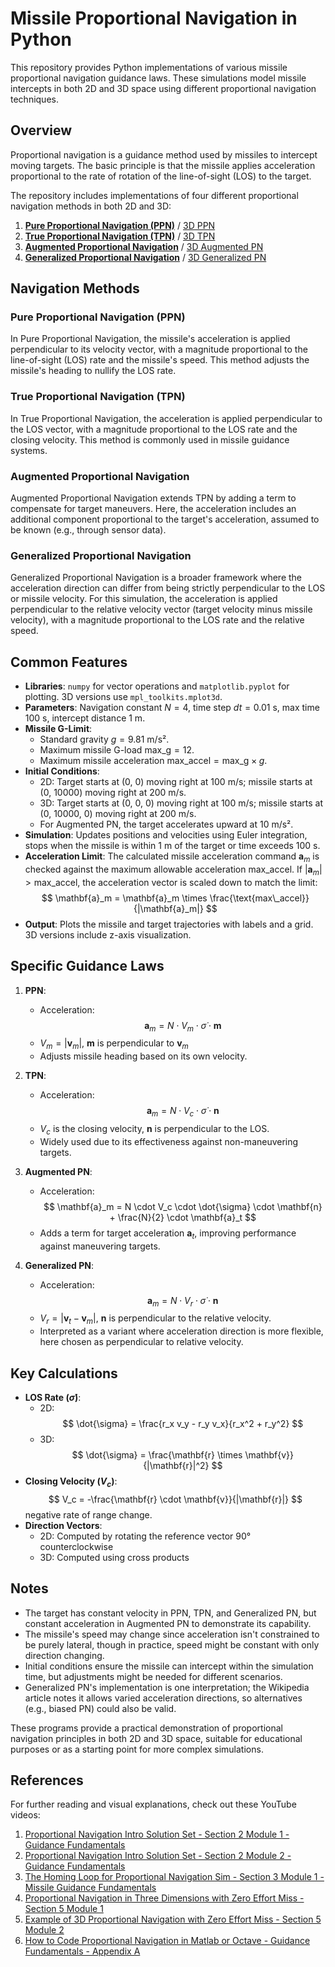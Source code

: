 # Missile Proportional Navigation in Python

This repository provides Python implementations of various missile proportional navigation guidance laws. These simulations model missile intercepts in both 2D and 3D space using different proportional navigation techniques.

## Overview

Proportional navigation is a guidance method used by missiles to intercept moving targets. The basic principle is that the missile applies acceleration proportional to the rate of rotation of the line-of-sight (LOS) to the target.

The repository includes implementations of four different proportional navigation methods in both 2D and 3D:

1. [**Pure Proportional Navigation (PPN)**](pure_proportional_navigation.py) / [3D PPN](3d_pure_proportional_navigation.py)
2. [**True Proportional Navigation (TPN)**](true_proportional_navigation.py) / [3D TPN](3d_true_proportional_navigation.py)
3. [**Augmented Proportional Navigation**](augmented_proportional_navigation.py) / [3D Augmented PN](3d_augmented_proportional_navigation.py)
4. [**Generalized Proportional Navigation**](generalized_proportional_navigation.py) / [3D Generalized PN](3d_generalized_proportional_navigation.py)

## Navigation Methods

### Pure Proportional Navigation (PPN)
In Pure Proportional Navigation, the missile's acceleration is applied perpendicular to its velocity vector, with a magnitude proportional to the line-of-sight (LOS) rate and the missile's speed. This method adjusts the missile's heading to nullify the LOS rate.

### True Proportional Navigation (TPN)
In True Proportional Navigation, the acceleration is applied perpendicular to the LOS vector, with a magnitude proportional to the LOS rate and the closing velocity. This method is commonly used in missile guidance systems.

### Augmented Proportional Navigation
Augmented Proportional Navigation extends TPN by adding a term to compensate for target maneuvers. Here, the acceleration includes an additional component proportional to the target's acceleration, assumed to be known (e.g., through sensor data).

### Generalized Proportional Navigation
Generalized Proportional Navigation is a broader framework where the acceleration direction can differ from being strictly perpendicular to the LOS or missile velocity. For this simulation, the acceleration is applied perpendicular to the relative velocity vector (target velocity minus missile velocity), with a magnitude proportional to the LOS rate and the relative speed.

## Common Features

- **Libraries**: `numpy` for vector operations and `matplotlib.pyplot` for plotting. 3D versions use `mpl_toolkits.mplot3d`.
- **Parameters**: Navigation constant $N = 4$, time step $dt = 0.01$ s, max time 100 s, intercept distance 1 m.
- **Missile G-Limit**:
  - Standard gravity $g = 9.81$ m/s².
  - Maximum missile G-load $\text{max\_g} = 12$.
  - Maximum missile acceleration $\text{max\_accel} = \text{max\_g} \times g$.
- **Initial Conditions**:
  - 2D: Target starts at (0, 0) moving right at 100 m/s; missile starts at (0, 10000) moving right at 200 m/s.
  - 3D: Target starts at (0, 0, 0) moving right at 100 m/s; missile starts at (0, 10000, 0) moving right at 200 m/s.
  - For Augmented PN, the target accelerates upward at 10 m/s².
- **Simulation**: Updates positions and velocities using Euler integration, stops when the missile is within 1 m of the target or time exceeds 100 s.
- **Acceleration Limit**: The calculated missile acceleration command $\mathbf{a}_m$ is checked against the maximum allowable acceleration $\text{max\_accel}$. If $|\mathbf{a}_m| > \text{max\_accel}$, the acceleration vector is scaled down to match the limit:
  $$ \mathbf{a}_m = \mathbf{a}_m \times \frac{\text{max\_accel}}{|\mathbf{a}_m|} $$
- **Output**: Plots the missile and target trajectories with labels and a grid. 3D versions include z-axis visualization.

## Specific Guidance Laws

1. **PPN**:
   - Acceleration:
     $$ \mathbf{a}_m = N \cdot V_m \cdot \dot{\sigma} \cdot \mathbf{m} $$
   - $V_m = |\mathbf{v}_m|$, $\mathbf{m}$ is perpendicular to $\mathbf{v}_m$
   - Adjusts missile heading based on its own velocity.

2. **TPN**:
   - Acceleration:
     $$ \mathbf{a}_m = N \cdot V_c \cdot \dot{\sigma} \cdot \mathbf{n} $$
   - $V_c$ is the closing velocity, $\mathbf{n}$ is perpendicular to the LOS.
   - Widely used due to its effectiveness against non-maneuvering targets.

3. **Augmented PN**:
   - Acceleration:
     $$ \mathbf{a}_m = N \cdot V_c \cdot \dot{\sigma} \cdot \mathbf{n} + \frac{N}{2} \cdot \mathbf{a}_t $$
   - Adds a term for target acceleration $\mathbf{a}_t$, improving performance against maneuvering targets.

4. **Generalized PN**:
   - Acceleration:
     $$ \mathbf{a}_m = N \cdot V_r \cdot \dot{\sigma} \cdot \mathbf{n} $$
   - $V_r = |\mathbf{v}_t - \mathbf{v}_m|$, $\mathbf{n}$ is perpendicular to the relative velocity.
   - Interpreted as a variant where acceleration direction is more flexible, here chosen as perpendicular to relative velocity.

## Key Calculations

- **LOS Rate ($\dot{\sigma}$)**:
  - 2D:
    $$ \dot{\sigma} = \frac{r_x v_y - r_y v_x}{r_x^2 + r_y^2} $$
  - 3D:
    $$ \dot{\sigma} = \frac{\mathbf{r} \times \mathbf{v}}{|\mathbf{r}|^2} $$
- **Closing Velocity ($V_c$)**:
  $$ V_c = -\frac{\mathbf{r} \cdot \mathbf{v}}{|\mathbf{r}|} $$
  negative rate of range change.
- **Direction Vectors**:
  - 2D: Computed by rotating the reference vector 90° counterclockwise
  - 3D: Computed using cross products

## Notes

- The target has constant velocity in PPN, TPN, and Generalized PN, but constant acceleration in Augmented PN to demonstrate its capability.
- The missile's speed may change since acceleration isn't constrained to be purely lateral, though in practice, speed might be constant with only direction changing.
- Initial conditions ensure the missile can intercept within the simulation time, but adjustments might be needed for different scenarios.
- Generalized PN's implementation is one interpretation; the Wikipedia article notes it allows varied acceleration directions, so alternatives (e.g., biased PN) could also be valid.

These programs provide a practical demonstration of proportional navigation principles in both 2D and 3D space, suitable for educational purposes or as a starting point for more complex simulations.

## References

For further reading and visual explanations, check out these YouTube videos:

1. [Proportional Navigation Intro Solution Set - Section 2 Module 1 - Guidance Fundamentals](https://www.youtube.com/watch?v=cXDyyQrfY5M)
2. [Proportional Navigation Intro Solution Set - Section 2 Module 2 - Guidance Fundamentals](https://www.youtube.com/watch?v=uiXvksoOoG8)
3. [The Homing Loop for Proportional Navigation Sim - Section 3 Module 1 - Missile Guidance Fundamentals](https://www.youtube.com/watch?v=RNpVj1tNaRI)
4. [Proportional Navigation in Three Dimensions with Zero Effort Miss - Section 5 Module 1](https://www.youtube.com/watch?v=CMOh2xWk_qA)
5. [Example of 3D Proportional Navigation with Zero Effort Miss - Section 5 Module 2](https://www.youtube.com/watch?v=Z-4hARD2ti8)
6. [How to Code Proportional Navigation in Matlab or Octave - Guidance Fundamentals - Appendix A](https://www.youtube.com/watch?v=CS9BL-0mdh8)
